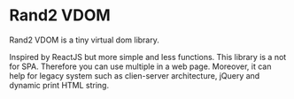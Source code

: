 # Rand2 VDOM
Rand2 VDOM is a tiny virtual dom library.

Inspired by ReactJS but more simple and less functions. This library is a not for SPA. Therefore you can use multiple in a web page. Moreover, it can help for legacy system such as clien-server architecture, jQuery and dynamic print HTML string.

